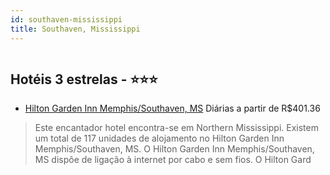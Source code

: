 ```yaml
---
id: southaven-mississippi
title: Southaven, Mississippi
---
```


<center><img src="http://photos.hotelbeds.com/giata/16/160558/160558a_hb_a_002.jpg" alt="" /></center>


## Hotéis 3 estrelas - ⭐️⭐️⭐️

-    [Hilton Garden Inn Memphis/Southaven, MS](https://www.hurb.com/hoteis/southaven/hilton-garden-inn-memphis-southaven-ms-JNP-JP252296?cmp=18055) Diárias a partir de R$401.36
   > Este encantador hotel encontra-se em Northern Mississippi. Existem um total de 117 unidades de alojamento no Hilton Garden Inn Memphis/Southaven, MS. O Hilton Garden Inn Memphis/Southaven, MS dispõe de ligação à internet por cabo e sem fios. O Hilton Gard
